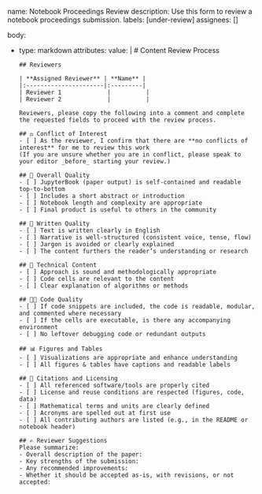 name: Notebook Proceedings Review
description: Use this form to review a notebook proceedings submission.
labels: [under-review]
assignees: []

body:
  - type: markdown
    attributes:
      value: |
        # Content Review Process

        ## Reviewers

        | **Assigned Reviewer** | **Name** |
        |:----------------------|:---------|
        | Reviewer 1             |          |
        | Reviewer 2             |          |

        Reviewers, please copy the following into a comment and complete the requested fields to proceed with the review process. 

        ## ⚖️ Conflict of Interest
        - [ ] As the reviewer, I confirm that there are **no conflicts of interest** for me to review this work  
        (If you are unsure whether you are in conflict, please speak to your editor _before_ starting your review.)

        ## 🧾 Overall Quality
        - [ ] JupyterBook (paper output) is self-contained and readable top-to-bottom
        - [ ] Includes a short abstract or introduction
        - [ ] Notebook length and complexity are appropriate
        - [ ] Final product is useful to others in the community

        ## 📖 Written Quality
        - [ ] Text is written clearly in English
        - [ ] Narrative is well-structured (consistent voice, tense, flow)
        - [ ] Jargon is avoided or clearly explained
        - [ ] The content furthers the reader’s understanding or research

        ## 🧠 Technical Content
        - [ ] Approach is sound and methodologically appropriate
        - [ ] Code cells are relevant to the content
        - [ ] Clear explanation of algorithms or methods

        ## 🧑‍💻 Code Quality
        - [ ] If code snippets are included, the code is readable, modular, and commented where necessary
        - [ ] If the cells are executable, is there any accompanying environment
        - [ ] No leftover debugging code or redundant outputs

        ## 📊 Figures and Tables
        - [ ] Visualizations are appropriate and enhance understanding
        - [ ] All figures & tables have captions and readable labels

        ## 📄 Citations and Licensing
        - [ ] All referenced software/tools are properly cited
        - [ ] License and reuse conditions are respected (figures, code, data)
        - [ ] Mathematical terms and units are clearly defined
        - [ ] Acronyms are spelled out at first use
        - [ ] All contributing authors are listed (e.g., in the README or notebook header)

        ## ✍️ Reviewer Suggestions
        Please summarize:
        - Overall description of the paper: 
        - Key strengths of the submission:
        - Any recommended improvements:
        - Whether it should be accepted as-is, with revisions, or not accepted:
